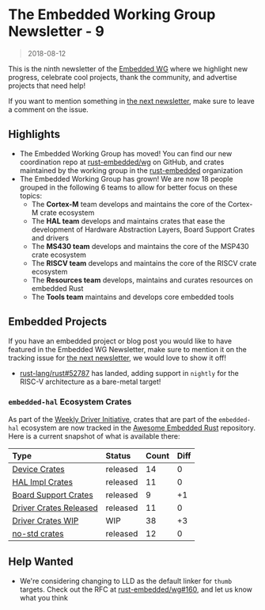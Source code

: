 # The Embedded Working Group Newsletter - 9

> 2018-08-12

This is the ninth newsletter of the [Embedded WG] where we highlight new progress, celebrate cool projects, thank the community, and advertise projects that need help!

If you want to mention something in [the next newsletter], make sure to leave a comment on the issue.

[the next newsletter]: https://github.com/rust-embedded/wg/issues/164
[Embedded WG]: https://github.com/rust-embedded/wg

## Highlights

* The Embedded Working Group has moved! You can find our new coordination repo at [rust-embedded/wg] on GitHub, and crates maintained by the working group in the [rust-embedded] organization
* The Embedded Working Group has grown! We are now 18 people grouped in the following 6 teams to allow for better focus on these topics:
    * The **Cortex-M** team develops and maintains the core of the Cortex-M crate ecosystem
    * The **HAL team** develops and maintains crates that ease the development of Hardware Abstraction Layers, Board Support Crates and drivers
    * The **MS430 team** develops and maintains the core of the MSP430 crate ecosystem
    * The **RISCV team** develops and maintains the core of the RISCV crate ecosystem
    * The **Resources team** develops, maintains and curates resources on embedded Rust
    * The **Tools team** maintains and develops core embedded tools

[rust-embedded/wg]: https://github.com/rust-embedded/wg
[rust-embedded]: https://github.com/rust-embedded

## Embedded Projects

If you have an embedded project or blog post you would like to have featured in the Embedded WG Newsletter, make sure to mention it on the tracking issue for [the next newsletter], we would love to show it off!

* [rust-lang/rust#52787] has landed, adding support in `nightly` for the RISC-V architecture as a bare-metal target!

[rust-lang/rust#52787]: https://github.com/rust-lang/rust/pull/52787

### `embedded-hal` Ecosystem Crates

As part of the [Weekly Driver Initiative], crates that are part of the `embedded-hal` ecosystem are now tracked in the [Awesome Embedded Rust] repository. Here is a current snapshot of what is available there:

| Type                      | Status    | Count | Diff |
| :---                      | :-----    | :---- | :--- |
| [Device Crates]           | released  | 14    | 0    |
| [HAL Impl Crates]         | released  | 11    | 0    |
| [Board Support Crates]    | released  | 9     | +1   |
| [Driver Crates Released]  | released  | 11    | 0    |
| [Driver Crates WIP]       | WIP       | 38    | +3   |
| [no-std crates]           | released  | 12    | 0    |

[Awesome Embedded Rust]: https://github.com/rust-embedded/awesome-embedded-rust
[Weekly Driver Initiative]: https://github.com/rust-lang-nursery/embedded-wg/issues/39
[Device Crates]: https://github.com/rust-embedded/awesome-embedded-rust#device-crates
[HAL Impl Crates]: https://github.com/rust-embedded/awesome-embedded-rust#hal-implementation-crates
[Board Support Crates]: https://github.com/rust-embedded/awesome-embedded-rust#board-support-crates
[Driver Crates Released]: https://github.com/rust-embedded/awesome-embedded-rust#driver-crates
[Driver Crates WIP]: https://github.com/rust-embedded/awesome-embedded-rust#wip
[no-std crates]: https://github.com/rust-embedded/awesome-embedded-rust#no-std-crates

## Help Wanted

* We're considering changing to LLD as the default linker for `thumb` targets. Check out the RFC at [rust-embedded/wg#160], and let us know what you think

[rust-embedded/wg#160]: https://github.com/rust-embedded/wg/issues/160
